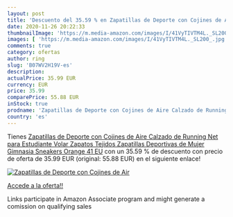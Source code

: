 ```yaml
---
layout: post
title: 'Descuento del 35.59 % en Zapatillas de Deporte con Cojines de Air'
date: 2020-11-26 20:22:33
thumbnailImage: 'https://m.media-amazon.com/images/I/41VyTIVTM4L._SL200_.jpg'
images: [ 'https://m.media-amazon.com/images/I/41VyTIVTM4L._SL200_.jpg' ]
comments: true
category: ofertas
author: ring
slug: 'B07WV2H19V-es'
description:
actualPrice: 35.99 EUR
currency: EUR
price: 35.99
comparePrice: 55.88 EUR
inStock: true
prodname: 'Zapatillas de Deporte con Cojines de Aire Calzado de Running Net para Estudiante Volar Zapatos Tejidos Zapatillas Deportivas de Mujer Gimnasia Sneakers Orange 41 EU'
country: 'es'
---
```


Tienes [Zapatillas de Deporte con Cojines de Aire Calzado de Running Net para Estudiante Volar Zapatos Tejidos Zapatillas Deportivas de Mujer Gimnasia Sneakers Orange 41 EU](https://www.amazon.es/dp/B07WV2H19V/?tag=tolees-21) con un 35.59 % de descuento con precio de oferta de 35.99 EUR (original: 55.88 EUR) en el siguiente enlace!

[![Zapatillas de Deporte con Cojines de Air](https://m.media-amazon.com/images/I/41VyTIVTM4L._SL200_.jpg)](https://www.amazon.es/dp/B07WV2H19V/?tag=tolees-21)

[Accede a la oferta!!](https://www.amazon.es/dp/B07WV2H19V/?tag=tolees-21)

Links participate in Amazon Associate program and might generate a comission on qualifying sales


